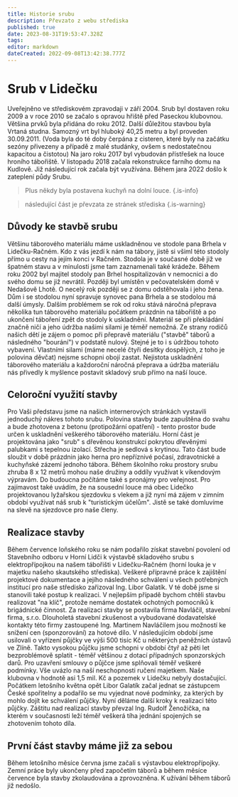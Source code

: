 ```yaml
---
title: Historie srubu
description: Převzato z webu střediska
published: true
date: 2023-08-31T19:53:47.328Z
tags: 
editor: markdown
dateCreated: 2022-09-08T13:42:38.777Z
---
```


# Srub v Lidečku
Uveřejněno ve střediskovém zpravodaji v září 2004. Srub byl dostaven roku 2009 a v roce 2010 se začalo s opravou hřiště před Paseckou klubovnou. Většina prvků byla přidána do roku 2012. Další důležitou stavbou byla Vrtaná studna. Samozný vrt byl hluboký 40,25 metru a byl proveden 30.09.2011. (Voda byla do té doby čerpána z cisteren, které byly na začátku sezóny přivezeny a případě z malé studánky, ovšem s nedostatečnou kapacitou a čistotou) Na jaro roku 2017 byl vybudován přístřešek na louce hroního tábořiště. V listopadu 2018 začala rekonstrukce farního domu na Kudlově. Již následující rok začala být využívána. Během jara 2022 došlo k zateplení půdy Srubu.

> Plus někdy byla postavena kuchyň na dolní louce.
{.is-info}


>následující část je převzata ze stránek střediska 
{.is-warning}

## Důvody ke stavbě srubu
Většinu táborového materiálu máme uskladněnou ve stodole pana Brhela v Lidečku-Račném. Kdo z vás jezdí k nám na tábory, jistě si všiml této stodoly přímo u cesty na jejím konci v Račném. Stodola je v současné době již ve špatném stavu a v minulosti jsme tam zaznamenali také krádeže. Během roku 2002 byl majitel stodoly pan Brhel hospitalizován v nemocnici a do svého domu se již nevrátil. Později byl umístěn v pečovatelském domě v Nedašově Lhotě. O necelý rok později se z domu odstěhovala i jeho žena. Dům i se stodolou nyní spravuje synovec pana Brhela a se stodolou má další úmysly.
Dalším problémem se rok od roku stává náročná přeprava několika tun táborového materiálu počátkem prázdnin na tábořiště a po ukončení táboření zpět do stodoly k uskladnění. Materiál se při překládání značně ničí a jeho údržba našimi silami je téměř nemožná. Ze strany rodičů našich dětí je zájem o pomoc při přepravě materiálu ("stavbě" táborů a následného "bourání") v podstatě nulový. Stejné je to i s údržbou tohoto vybavení. Vlastními silami (máme necelé čtyři desítky dospělých, z toho je polovina děvčat) nejsme schopni obojí zastat. Nejistota uskladnění táborového materiálu a každoroční náročná přeprava a údržba materiálu nás přivedly k myšlence postavit skladový srub přímo na naší louce.

## Celoroční využití stavby
Pro Vaši představu jsme na našich internerových stránkách vystavili jednoduchý nákres tohoto srubu. Polovina stavby bude zapuštěna do svahu a bude zhotovena z betonu (protipožární opatření) - tento prostor bude určen k uskladnění veškerého táborového materiálu. Horní část je projektována jako "srub" s dřevěnou konstrukcí pokrytou dřevěnými palubkami s tepelnou izolací. Střecha je sedlová s krytinou. Tato část bude sloužit v době prázdnin jako herna pro nepříznivé počasí, zdravotnické a kuchyňské zázemí jednoho tábora. Během školního roku prostory srubu zhruba 8 x 12 metrů mohou naše družiny a oddíly využívat k víkendovým výpravám. Do budoucna počítáme také s pronájmy pro veřejnost. Pro zajímavost také uvádím, že na sousední louce má obec Lidečko projektovanou lyžařskou sjezdovku s vlekem a již nyní má zájem v zimním období využívat náš srub k "turistickým účelům". Jistě se také domluvíme na slevě na sjezdovce pro naše členy.
 
## Realizace stavby
Během července loňského roku se nám podařilo získat stavební povolení od Stavebního odboru v Horní Lidči k výstavbě skladového srubu s elektropřípojkou na našem tábořišti v Lidečku-Račném (horní louka je v majetku našeho skautského střediska). Veškeré přípravné práce k zajištění projektové dokumentace a jejího následného schválení u všech potřebných institucí pro naše středisko zařizoval Ing. Libor Galatík.
V té době jsme si stanovili také postup k realizaci. V nejlepším případě bychom chtěli stavbu realizovat "na klíč", protože nemáme dostatek ochotných pomocníků k brigádnické činnost. Za realizaci stavby se postavila firma Navláčil, stavební firma, s.r.o. Dlouholetá stavební zkušenost a vybudované dodavatelské kontakty této firmy zastoupené Ing. Martinem Navláčilem jsou možností ke snížení cen (sponzorování) za hotové dílo.
V následujícím období jsme usilovali o vyřízení půjčky ve výši 500 tisíc Kč u některých peněžních ústavů ve Zlíně. Takto vysokou půjčku jsme schopni v období čtyř až pěti let bezproblémově splatit - téměř většinou z dotací případných sponzorských darů. Pro uzavření smlouvy o půjčce jsme splňovali téměř veškeré podmínky. Vše uvázlo na naší neschopnosti ručení majetkem. Naše klubovna v hodnotě asi 1,5 mil. Kč a pozemek v Lidečku nebyly dostačující. Počátkem letošního května opět Libor Galatík začal jednat se zástupcem České spořitelny a podařilo se mu vyjednat nové podmínky, za kterých by mohlo dojít ke schválení půjčky. Nyní děláme další kroky k realizaci této půjčky.
Záštitu nad realizací stavby převzal Ing. Rudolf Ženožička, na kterém v současnosti leží téměř veškerá tíha jednání spojených se zhotovením tohoto díla.


## První část stavby máme již za sebou
Během letošního měsíce června jsme začali s výstavbou elektropřípojky. Zemní práce byly ukončeny před započetím táborů a během měsíce července byla stavby zkolaudována a zprovozněna. K užívání během táborů již nedošlo.